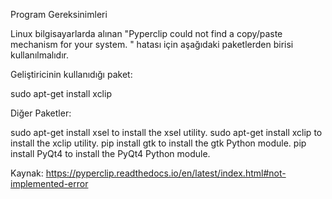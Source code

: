 Program Gereksinimleri 

Linux bilgisayarlarda alınan "Pyperclip could not find a copy/paste mechanism for your system. " hatası için aşağıdaki  paketlerden birisi  kullanılmalıdır. 

Geliştiricinin kullanıdığı  paket:

sudo apt-get install xclip

Diğer Paketler:

sudo apt-get install xsel to install the xsel utility.
sudo apt-get install xclip to install the xclip utility.
pip install gtk to install the gtk Python module.
pip install PyQt4 to install the PyQt4 Python module.

Kaynak: 
https://pyperclip.readthedocs.io/en/latest/index.html#not-implemented-error
